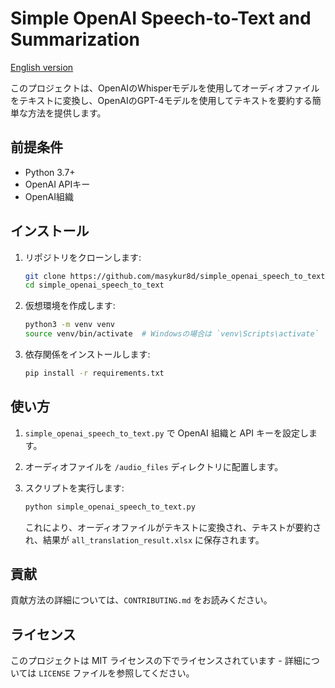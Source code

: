 # Simple OpenAI Speech-to-Text and Summarization

[English version](README.md)

このプロジェクトは、OpenAIのWhisperモデルを使用してオーディオファイルをテキストに変換し、OpenAIのGPT-4モデルを使用してテキストを要約する簡単な方法を提供します。

## 前提条件

*   Python 3.7+
*   OpenAI APIキー
*   OpenAI組織

## インストール

1.  リポジトリをクローンします:

    ```bash
    git clone https://github.com/masykur8d/simple_openai_speech_to_text.git
    cd simple_openai_speech_to_text
    ```
2.  仮想環境を作成します:

    ```bash
    python3 -m venv venv
    source venv/bin/activate  # Windowsの場合は `venv\Scripts\activate`
    ```
3.  依存関係をインストールします:

    ```bash
    pip install -r requirements.txt
    ```

## 使い方

1.  `simple_openai_speech_to_text.py` で OpenAI 組織と API キーを設定します。
2.  オーディオファイルを `/audio_files` ディレクトリに配置します。
3.  スクリプトを実行します:

    ```bash
    python simple_openai_speech_to_text.py
    ```

    これにより、オーディオファイルがテキストに変換され、テキストが要約され、結果が `all_translation_result.xlsx` に保存されます。

## 貢献

貢献方法の詳細については、`CONTRIBUTING.md` をお読みください。

## ライセンス

このプロジェクトは MIT ライセンスの下でライセンスされています - 詳細については `LICENSE` ファイルを参照してください。
